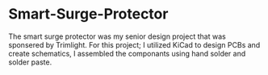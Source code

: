 # Smart-Surge-Protector
The smart surge protector was my senior design project that was sponsered by Trimlight.
For this project; I utilized KiCad to design PCBs and create schematics, I assembled the componants using hand solder and solder paste.
